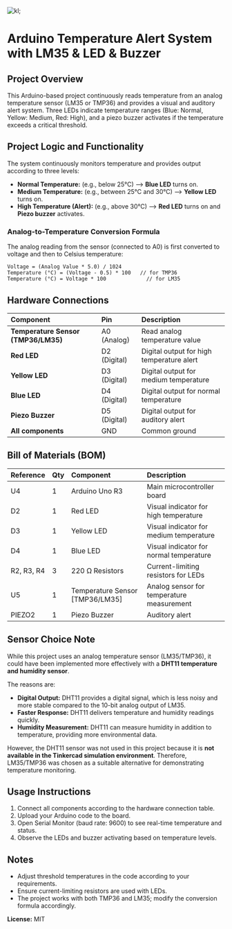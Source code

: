 ![kl;](images/alar.png)

# Arduino Temperature Alert System with LM35 & LED & Buzzer


## Project Overview

This Arduino-based project continuously reads temperature from an analog temperature sensor (LM35 or TMP36) and provides a visual and auditory alert system. Three LEDs indicate temperature ranges (Blue: Normal, Yellow: Medium, Red: High), and a piezo buzzer activates if the temperature exceeds a critical threshold.

## Project Logic and Functionality

The system continuously monitors temperature and provides output according to three levels:

* **Normal Temperature:** (e.g., below 25°C) --> **Blue LED** turns on.
* **Medium Temperature:** (e.g., between 25°C and 30°C) --> **Yellow LED** turns on.
* **High Temperature (Alert):** (e.g., above 30°C) --> **Red LED** turns on and **Piezo buzzer** activates.

### Analog-to-Temperature Conversion Formula

The analog reading from the sensor (connected to A0) is first converted to voltage and then to Celsius temperature:

```
Voltage = (Analog Value * 5.0) / 1024
Temperature (°C) = (Voltage - 0.5) * 100   // for TMP36
Temperature (°C) = Voltage * 100             // for LM35
```

## Hardware Connections

| Component                           | Pin          | Description                               |
| :---------------------------------- | :----------- | :---------------------------------------- |
| **Temperature Sensor (TMP36/LM35)** | A0 (Analog)  | Read analog temperature value             |
| **Red LED**                         | D2 (Digital) | Digital output for high temperature alert |
| **Yellow LED**                      | D3 (Digital) | Digital output for medium temperature     |
| **Blue LED**                        | D4 (Digital) | Digital output for normal temperature     |
| **Piezo Buzzer**                    | D5 (Digital) | Digital output for auditory alert         |
| **All components**                  | GND          | Common ground                             |

## Bill of Materials (BOM)

| Reference  | Qty | Component                       | Description                               |
| :--------- | :-- | :------------------------------ | :---------------------------------------- |
| U4         | 1   | Arduino Uno R3                  | Main microcontroller board                |
| D2         | 1   | Red LED                         | Visual indicator for high temperature     |
| D3         | 1   | Yellow LED                      | Visual indicator for medium temperature   |
| D4         | 1   | Blue LED                        | Visual indicator for normal temperature   |
| R2, R3, R4 | 3   | 220 Ω Resistors                 | Current-limiting resistors for LEDs       |
| U5         | 1   | Temperature Sensor [TMP36/LM35] | Analog sensor for temperature measurement |
| PIEZO2     | 1   | Piezo Buzzer                    | Auditory alert                            |

## Sensor Choice Note

While this project uses an analog temperature sensor (LM35/TMP36), it could have been implemented more effectively with a **DHT11 temperature and humidity sensor**.

The reasons are:

* **Digital Output:** DHT11 provides a digital signal, which is less noisy and more stable compared to the 10-bit analog output of LM35.
* **Faster Response:** DHT11 delivers temperature and humidity readings quickly.
* **Humidity Measurement:** DHT11 can measure humidity in addition to temperature, providing more environmental data.

However, the DHT11 sensor was not used in this project because it is **not available in the Tinkercad simulation environment**. Therefore, LM35/TMP36 was chosen as a suitable alternative for demonstrating temperature monitoring.

## Usage Instructions

1. Connect all components according to the hardware connection table.
2. Upload your Arduino code to the board.
3. Open Serial Monitor (baud rate: 9600) to see real-time temperature and status.
4. Observe the LEDs and buzzer activating based on temperature levels.

## Notes

* Adjust threshold temperatures in the code according to your requirements.
* Ensure current-limiting resistors are used with LEDs.
* The project works with both TMP36 and LM35; modify the conversion formula accordingly.


**License:** MIT
